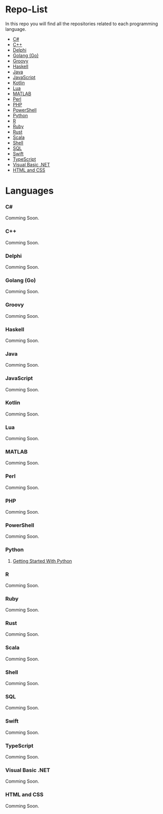 # Repo-List

In this repo you will find all the repositories related to each programming language.

- [C#](#c)
- [C++](#c-1)
- [Delphi](#delphi)
- [Golang (Go)](#golang-go)
- [Groovy](#groovy)
- [Haskell](#haskell)
- [Java](#java)
- [JavaScript](#javascript)
- [Kotlin](#kotlin)
- [Lua](#lua)
- [MATLAB](#matlab)
- [Perl](#perl)
- [PHP](#php)
- [PowerShell](#powershell)
- [Python](#python)
- [R](#r)
- [Ruby](#ruby)
- [Rust](#rust)
- [Scala](#scala)
- [Shell](#shell)
- [SQL](#sql)
- [Swift](#swift)
- [TypeScript](#typescript)
- [Visual Basic .NET](#visual-basic-net)
- [HTML and CSS](#html-and-css)

# Languages

### C#

Comming Soon.

### C++

Comming Soon.

### Delphi

Comming Soon.

### Golang (Go)

Comming Soon.

### Groovy

Comming Soon.

### Haskell

Comming Soon.

### Java

Comming Soon.

### JavaScript

Comming Soon.

### Kotlin

Comming Soon.

### Lua

Comming Soon.

### MATLAB

Comming Soon.

### Perl

Comming Soon.

### PHP

Comming Soon.

### PowerShell

Comming Soon.

### Python

1. [Getting Started With Python](https://github.com/Just-CodeX/Getting-Started-With-Python)

### R

Comming Soon.

### Ruby

Comming Soon.

### Rust

Comming Soon.

### Scala

Comming Soon.

### Shell

Comming Soon.

### SQL

Comming Soon.

### Swift

Comming Soon.

### TypeScript

Comming Soon.

### Visual Basic .NET

Comming Soon.

### HTML and CSS

Comming Soon.
